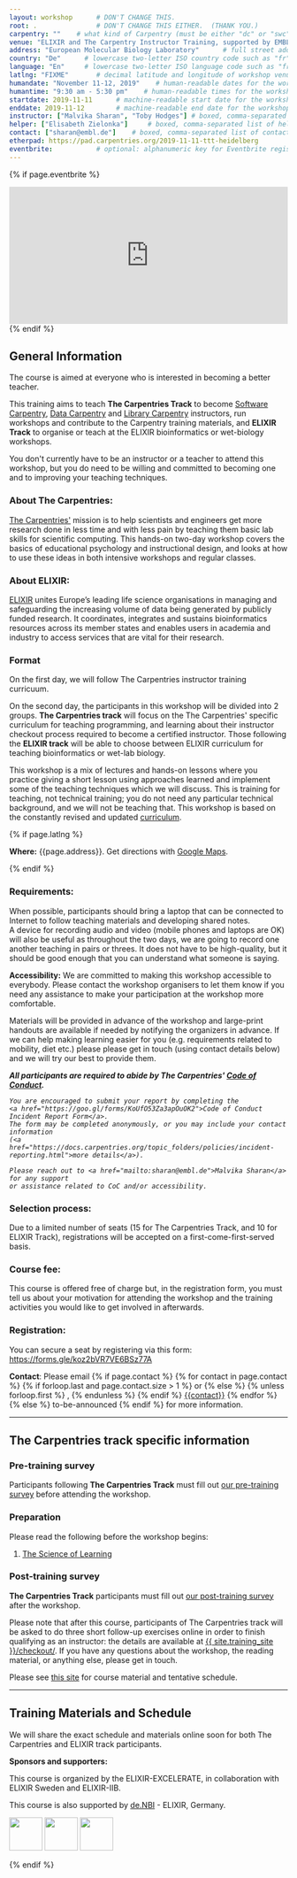 ```yaml
---
layout: workshop      # DON'T CHANGE THIS.
root: .               # DON'T CHANGE THIS EITHER.  (THANK YOU.)
carpentry: ""    # what kind of Carpentry (must be either "dc" or "swc")
venue: "ELIXIR and The Carpentry Instructor Training, supported by EMBL Training & ELIXIR-Germany (de.NBI)"        # brief name of host site without address (e.g., "Euphoric State University")
address: "European Molecular Biology Laboratory"      # full street address of workshop (e.g., "Room A, 123 Forth Street, Blimingen, Euphoria")
country: "De"      # lowercase two-letter ISO country code such as "fr" (see https://en.wikipedia.org/wiki/ISO_3166-1)
language: "En"     # lowercase two-letter ISO language code such as "fr" (see https://en.wikipedia.org/wiki/ISO_639-1)
latlng: "FIXME"       # decimal latitude and longitude of workshop venue (e.g., "41.7901128,-87.6007318" - use http://www.latlong.net/)
humandate: "November 11-12, 2019"    # human-readable dates for the workshop (e.g., "Feb 17-18, 2020")
humantime: "9:30 am - 5:30 pm"    # human-readable times for the workshop (e.g., "9:00 am - 4:30 pm")
startdate: 2019-11-11      # machine-readable start date for the workshop in YYYY-MM-DD format like 2015-01-01
enddate: 2019-11-12        # machine-readable end date for the workshop in YYYY-MM-DD format like 2015-01-02
instructor: ["Malvika Sharan", "Toby Hodges"] # boxed, comma-separated list of instructors' names as strings, like ["Kay McNulty", "Betty Jennings", "Betty Snyder"]
helper: ["Elisabeth Zielonka"]     # boxed, comma-separated list of helpers' names, like ["Marlyn Wescoff", "Fran Bilas", "Ruth Lichterman"]
contact: ["sharan@embl.de"]    # boxed, comma-separated list of contact email addresses for the host, lead instructor, or whoever else is handling questions, like ["marlyn.wescoff@example.org", "fran.bilas@example.org", "ruth.lichterman@example.org"]
etherpad: https://pad.carpentries.org/2019-11-11-ttt-heidelberg         # optional: URL for the workshop Etherpad if there is one
eventbrite:           # optional: alphanumeric key for Eventbrite registration, e.g., "1234567890AB" (if Eventbrite is being used)
---
```


<!-- See instructions in the comments below for how to edit specific sections of this workshop template. -->

<!--
  HEADER

  Edit the values in the block above to be appropriate for your workshop.
  If the value is not 'true', 'false', 'null', or a number, please use
  double quotation marks around the value, unless specified otherwise.
  And run 'tools/check' *before* committing to make sure that changes are good.
-->

<!--
  EVENTBRITE

  This block includes the Eventbrite registration widget if
  'eventbrite' has been set in the header.  You can delete it if you
  are not using Eventbrite, or leave it in, since it will not be
  displayed if the 'eventbrite' field in the header is not set.
-->
{% if page.eventbrite %}
<iframe
  src="https://www.eventbrite.com/tickets-external?eid={{page.eventbrite}}&ref=etckt"
  frameborder="0"
  width="100%"
  height="248px"
  scrolling="auto">
</iframe>
{% endif %}

<h2 id="general">General Information</h2>

<!--
  INTRODUCTION

  Edit the general explanatory paragraph below if you want to change
  the pitch.
-->

<p>
  The course is aimed at everyone who is
  interested in becoming a better teacher.

  This training aims to teach <strong>The Carpentries Track</strong>
  to become <a href="{{ site.swc_site }}">Software Carpentry</a>,
  <a href="{{ site.dc_site }}">Data Carpentry</a> and
  <a href="https://librarycarpentry.org/">Library Carpentry</a>
  instructors, run workshops and contribute to the Carpentry training
  materials, and <strong>ELIXIR Track</strong> to organise or teach at the ELIXIR
  bioinformatics or wet-biology workshops.

  You don't currently have to be an instructor or a
  teacher to attend this workshop, but you do need to be willing and
  committed to becoming one and to improving your teaching techniques.
</p>

<h3>About The Carpentries: </h3>
<p>
  <a href="https://carpentries.org/">The Carpentries'</a> mission is to
  help scientists and engineers get more research done in less time
  and with less pain by teaching them basic lab skills for scientific
  computing.  This hands-on two-day workshop covers the basics of
  educational psychology and instructional design, and looks at how to
  use these ideas in both intensive workshops and regular classes.
</p>

<h3>About ELIXIR: </h3>
<p>
  <a href="elixir-europe.org">ELIXIR</a>
  unites Europe’s leading life science organisations in managing and
  safeguarding the increasing volume of data being generated by publicly
  funded research. It coordinates, integrates and sustains bioinformatics
  resources across its member states and enables users in academia and
  industry to access services that are vital for their research.
</p>

<h3>Format</h3>
<p>
   On the first day, we will follow The Carpentries instructor training curricuum.

  On the second day, the participants in this workshop will be divided into 2 groups.
  <strong>The Carpentries track</strong> will focus on the The Carpentries' specific curriculum for teaching programming,
  and learning about their instructor checkout process required to become a certified instructor.
  Those following the <strong>ELIXIR track</strong> will be able to choose between ELIXIR curriculum for
  teaching bioinformatics or wet-lab biology.
</p>

<p>
  This workshop is a mix of lectures and hands-on lessons where you
  practice giving a short lesson using approaches learned and
  implement some of the teaching techniques which we will discuss.
  This is training for teaching, not technical training; you do not
  need any particular technical background, and we will not be
  teaching that. This workshop is based on the constantly revised and
  updated
 <a href="{{ site.training_site }}">curriculum</a>.
</p>

<!--
  LOCATION

  This block displays the address and links to maps showing directions
  if the latitude and longitude of the workshop have been set.  You
  can use http://itouchmap.com/latlong.html to find the lat/long of an
  address.
-->
{% if page.latlng %}
<p id="where">
  <strong>Where:</strong>
  {{page.address}}.
  Get directions with
  <a href="https://goo.gl/maps/2HH4kPKZkQk">Google Maps</a>.
</p>
{% endif %}

<h3>Requirements:</h3>
<p>
  When possible, participants should bring
  a laptop that can be connected to Internet
  to follow teaching materials and developing shared notes.
  </br>
  A device for recording audio and video (mobile phones and
  laptops are OK) will also be useful as throughout the two days, we are going
  to record one another teaching in pairs or threes.  It does not have
  to be high-quality, but it should be good enough that you can
  understand what someone is saying.
</p>

<p id="accessibility">
  <strong>Accessibility:</strong> We are committed to making this workshop
  accessible to everybody. Please contact the workshop organisers to let them know
  if you need any assistance to make your participation at the workshop more comfortable.
</p>
<p>
  Materials will be provided in advance of the workshop and
  large-print handouts are available if needed by notifying the
  organizers in advance.  If we can help making learning easier for
  you (e.g. requirements related to mobility, diet etc.) please
  please get in touch (using contact details below) and we will
  try our best to provide them.
</p>

<p>
  <em>
    <strong>All participants are required to abide by The Carpentries'
    <a href="https://docs.carpentries.org/topic_folders/policies/code-of-conduct.html">Code of Conduct</a>.</strong>

    You are encouraged to submit your report by completing the
    <a href="https://goo.gl/forms/KoUfO53Za3apOuOK2">Code of Conduct Incident Report Form</a>.
    The form may be completed anonymously, or you may include your contact information
    (<a href="https://docs.carpentries.org/topic_folders/policies/incident-reporting.html">more details</a>).

    Please reach out to <a href="mailto:sharan@embl.de">Malvika Sharan</a> for any support
    or assistance related to CoC and/or accessibility.
  </em>
</p>

<p>

<h3>Selection process:</h3>

<p>Due to a limited number of seats (15 for The Carpentries Track, and 10 for ELIXIR Track), registrations will be accepted on a first-come-first-served basis.</p>

<h3>Course fee:</h3>

<p>This course is offered free of charge but, in the registration form, you must tell us about your motivation for attending the workshop and the training activities you would like to get involved in afterwards.</p>

<h3>Registration:</h3> 

<p>You can secure a seat by registering via this form: <a href="https://forms.gle/koz2bVR7VE6BSz77A">https://forms.gle/koz2bVR7VE6BSz77A</a></p>

</p>
<p id="contact">
  <strong>Contact</strong>:
  Please email
  {% if page.contact %}
    {% for contact in page.contact %}
      {% if forloop.last and page.contact.size > 1 %}
        or
      {% else %}
        {% unless forloop.first %}
        ,
        {% endunless %}
      {% endif %}
      <a href='mailto:{{contact}}'>{{contact}}</a>
    {% endfor %}
  {% else %}
    to-be-announced
  {% endif %}
  for more information.
</p>

<hr/>

<h2>The Carpentries track specific information</h2>

<h3 id="pre_workshop_survey">Pre-training survey</h3>

<p>
  Participants following <strong>The Carpentries Track</strong> must fill out <a href="{{ site.instructor_pre_survey }}{{ site.github.project_title }}">our pre-training survey</a> before attending the workshop.
</p>

<h3 id="preparation">Preparation</h3>

<p>
  Please read the following before the workshop begins:
</p>
<ol>
  <li><a href="{{ site.training_site }}/papers/science-of-learning-2015.pdf">The Science of Learning</a></li>
</ol>

<h3 id ="post_workshop_survey">Post-training survey</h3>

<p>
  <strong>The Carpentries Track</strong> participants must fill out <a href="{{ site.instructor_post_survey }}{{ site.github.project_title }}"> our post-training survey</a> after the workshop.
</p>

<p>
  Please note that after this course, participants of The Carpentries track
  will be asked to do three short follow-up exercises online in order to finish qualifying
  as an instructor: the details are available at
  <a href="{{ site.training_site }}/checkout/">{{ site.training_site }}/checkout/</a>.
  If you have any questions about the workshop, the reading material,
  or anything else, please get in touch.
</p>

<p>
  Please see <a href="{{ site.training_site }}">this site</a> for course material and tentative schedule.
</p>

<hr/>

<h2>Training Materials and Schedule</h2>

We will share the exact schedule and materials online soon for both The Carpentries and ELIXIR track participants.

<!--
<div class="row">
  <div class="col-md-6">
    <h3>Day 1</h3>
    <table class="table table-striped">
      <tr> <td>09:30</td> <td>Welcome </td> </tr>
      <tr> <td>09:45</td> <td>Building Skill With Practice	</td> </tr>
      <tr> <td>10:50</td> <td>Expertise and Instruction </td> </tr>
      <tr> <td>11:40</td> <td>Morning Break </td> </tr>
      <tr> <td>11:55</td> <td>Memory and Cognitive Load </td> </tr>
      <tr> <td>12:40</td> <td>Building Skill With Feedback </td> </tr>
      <tr> <td>13:00</td> <td>Lunch </td> </tr>
      <tr> <td>14:00</td> <td>Motivation and Demotivation </td> </tr>
      <tr> <td>15:05</td> <td>Mindset</td> </tr>
      <tr> <td>15:45</td> <td>Afternoon Break </td> </tr>
      <tr> <td>16:00</td> <td>Teaching is a Skill </td> </tr>
      <tr> <td>17:10</td> <td>Wrap-Up and Homework for Tomorrow </td> </tr>
      <tr> <td>17:30</td> <td>Finish </td> </tr>
    </table>
  </div>
  <div class="col-md-6">
    <h3>Day 2</h3>
    <table class="table table-striped">
      <tr> <td>09:30</td> <td>Welcome Back </td> </tr>
      <tr> <td>09:40</td> <td>Live Coding is a Skill </td> </tr>
      <tr> <td>10:50</td> <td>Preparing to Teach </td> </tr>
      <tr> <td>11:40</td> <td>Morning Coffee </td> </tr>
      <tr> <td>11:55</td> <td>More Practice Live Coding </td> </tr>
      <tr> <td>12:40</td> <td>Managing a Diverse Classroom </td> </tr>
      <tr> <td>13:00</td> <td>Lunch </td> </tr>
      <tr> <td>14:00</td> <td>Checkout Process </td> </tr>
      <tr> <td>14:15</td> <td>The Carpentries: How We Operate </td> </tr>
      <tr> <td>15:30</td> <td>Afternoon Break </td> </tr>
      <tr> <td>15:45</td> <td>Workshop Introductions </td> </tr>
      <tr> <td>16:25</td> <td>Putting It Together </td> </tr>
      <tr> <td>16:45</td> <td>Wrapping Up </td> </tr>
      <tr> <td>17:00</td> <td>Argentina Instructor Introductions </td> </tr>
      <tr> <td>17:30</td> <td>Finish </td> </tr>
    </table>
  </div>
</div>
<hr/>

  ETHERPAD

  At `_misc/etherpad.txt` you will find a template for the etherpad.

  Display the Etherpad for the workshop.  You can set this up in
  advance or on the first day; either way, make sure you push changes
  to GitHub after you have its URL.  To create an Etherpad, go to

      http://pad.software-carpentry.org/YYYY-MM-DD-site

  where 'YYYY-MM-DD-site' is the identifier for your workshop,
  e.g., '2015-06-10-esu'.
  {% if page.etherpad %}


<p id="etherpad">
  <strong>Etherpad:</strong> <a href="{{page.etherpad}}">{{page.etherpad}}</a>.
  <br/>
  We will use this Etherpad for chatting, taking notes, and sharing URLs and bits of code.
</p>
-->

<p><strong>Sponsors and supporters:</strong></p>
<p>This course is organized by the ELIXIR-EXCELERATE, in collaboration with ELIXIR Sweden and ELIXIR-IIB.

 This course is also supported by <a href="https://www.denbi.de/">de.NBI</a> - ELIXIR, Germany.</p>
<p>
  <img src="https://www.embl.de/layout/images/external/common/embl_logo.png" height="60"/>
  <img src="https://elixir-europe.org/system/files/elixir-germany-logo_0.jpg" height="60"/>
  <img src="https://www.denbi.de/templates/nbimaster/img/denbi-logo-color.svg" height="60"/>
</p>
<p> </p>
{% endif %}

